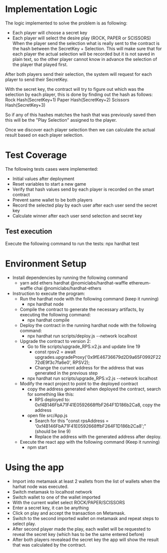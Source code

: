 # Implementation Logic

The logic implemented to solve the problem is as following:
* Each player will choose a secret key
* Each player will select the desire play (ROCK, PAPER or SCISSORS)
When the player send the selection what is really sent to the contract is the hash between the SecretKey + Selection.
This will make sure that for each player the actual selection will be recorded but it is not saved in plain text, so the other player cannot know in advance the selection of the player that played first.

After both players send their selection, the system will request for each player to send their SecretKey.

With the secret key, the contract will try to figure out which was the selection by each player, this is done by finding out the hash as follows:
Rock
Hash(SecretKey+1)
Paper
Hash(SecretKey+2)
Scissors
Hash(SecretKey+3)

So if any of this hashes matches the hash that was previously saved then this will be the "Play Selection" assigned to the player.

Once we discover each player selection then we can calculate the actual result based on each player selection.

# Test Coverage

The following tests cases were implemented:

* Initial values after deployment
* Reset variables to start a new game
* Verify that hash values send by each player is recorded on the smart contract
* Prevent same wallet to be both players
* Record the selected play by each user after each user send the secret key
* Calculate winner after each user send selection and secret key

## Test execution

Execute the following command to run the tests:
npx hardhat test    

# Environment Setup

* Install dependencies by running the following command 
    * yarn add ethers hardhat @nomiclabs/hardhat-waffle ethereum-waffle chai @nomiclabs/hardhat-ethers 
* Instruction to execute the program:
    * Run the hardhat node with the following command (keep it running)
        * npx hardhat node
    * Compile the contract to generate the necessary artifacts, by executing the following command:    
        * npx hardhat compile
    * Deploy the contract in the running hardhat node with the following command:
        * npx hardhat run scripts/deploy.js --network localhost
    * Upgrade the contract to version 2:
        * Go to file scripts/upgrade_RPS.v2.js and update line 19
            * const rpsv2 = await upgrades.upgradeProxy('0x9fE46736679d2D9a65F0992F2272dE9f3c7fa6e0', RPSV2);
            * Change the current address for the address that was generated in the previous step
        * npx hardhat run scripts/upgrade_RPS.v2.js --network localhost
    * Modify the react project to point to the deployed contract
        * copy the address generated when deployed the contract, search for something like this:
            * RPS deployed to: 0xf4B146FbA71F41E0592668ffbF264F1D186b2Ca8, copy the address
        * open file src/App.js
            * Search for this "const rpsAddress = '0xf4B146FbA71F41E0592668ffbF264F1D186b2Ca8';" (should be line 9)
            * Replace the address with the generated address after deploy.
    * Execute the react app with the following command (Keep it running)
        * npm start 

# Using the app

* Import into metamask at least 2 wallets from the list of wallets when the harhat node was executed.
* Switch metamask to localhost network
* Switch wallet to one of the wallet imported
* With the current wallet select ROCK/PAPER/SCISSORS
* Enter a secret key, it can be anything
* Click on play and accept the transaction on Metamask.
* Switch to the second imported wallet on metamask and repeat steps to select play.
* After second player made the play, each wallet will be requested to reveal the secret key (which has to be the same entered before)
* After both players revealead the secret key the app will show the result that was calculated by the contract.



